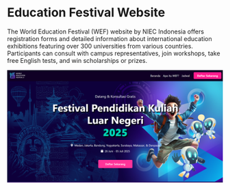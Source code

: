 # Education Festival Website

The World Education Festival (WEF) website by NIEC Indonesia offers registration forms and detailed information about international education exhibitions featuring over 300 universities from various countries. Participants can consult with campus representatives, join workshops, take free English tests, and win scholarships or prizes.

![Education Festival Website Preview](src/images/home.png)

